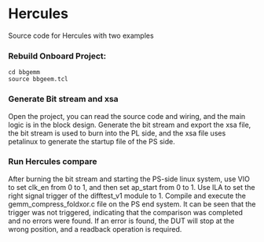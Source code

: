 # Hercules
Source code for Hercules with two examples

### Rebuild Onboard Project:

```
cd bbgemm
source bbgeem.tcl
```



### Generate Bit stream and xsa

Open the project, you can read the source code and wiring, and the main logic is in the block design. Generate the bit stream and export the xsa file, the bit stream is used to burn into the PL side, and the xsa file uses petalinux to generate the startup file of the PS side.



### Run Hercules compare

After burning the bit stream and starting the PS-side linux system, use VIO to set clk_en from 0 to 1, and then set ap_start from 0 to 1. Use ILA to set the right signal trigger of the difftest_v1 module to 1. Compile and execute the gemm_compress_foldxor.c file on the PS end system. It can be seen that the trigger was not triggered, indicating that the comparison was completed and no errors were found. If an error is found, the DUT will stop at the wrong position, and a readback operation is required.

